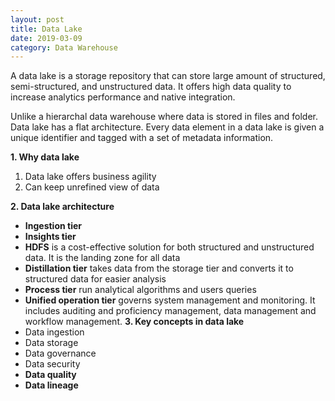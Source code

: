 ```yaml
---
layout: post
title: Data Lake
date: 2019-03-09
category: Data Warehouse
---
```


A data lake is a storage repository that can store large amount of structured, semi-structured, and unstructured data. It offers high data quality to increase analytics performance and native integration.

Unlike a hierarchal data warehouse where data is stored in files and folder. Data lake has a flat architecture. Every data element in a data lake is given a unique identifier and tagged with a set of metadata information.

**1. Why data lake**
1. Data lake offers business agility
2. Can keep unrefined view of data

**2. Data lake architecture**
* **Ingestion tier**
* **Insights tier**
* **HDFS** is a cost-effective solution for both structured and unstructured data. It is the landing zone for all data
* **Distillation tier** takes data from the storage tier and converts it to structured data for easier analysis
* **Process tier** run analytical algorithms and users queries
* **Unified operation tier** governs system management and monitoring. It includes auditing and proficiency management, data management and workflow management.
**3. Key concepts in data lake**
* Data ingestion
* Data storage
* Data governance
* Data security
* **Data quality**
* **Data lineage**